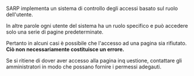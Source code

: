 SARP implementa un sistema di controllo degli accessi basato sul ruolo dell'utente.

In altre parole ogni utente del sistema ha un ruolo specifico e può accedere solo una serie di pagine predeterminate.

Pertanto in alcuni casi è possibile che l'accesso ad una pagina sia rifiutato. **Ciò non necessariamente costituisce un errore.**

Se si ritiene di dover aver accesso alla pagina inq uestione, contattare gli amministratori in modo che possano fornire i permessi adegauti.
